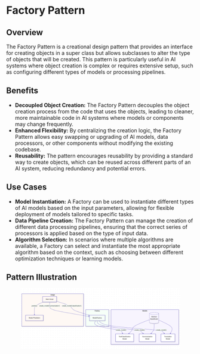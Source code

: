 # Factory Pattern

## Overview

The Factory Pattern is a creational design pattern that provides an interface for creating objects in a super class but allows subclasses to alter the type of objects that will be created. This pattern is particularly useful in AI systems where object creation is complex or requires extensive setup, such as configuring different types of models or processing pipelines.

## Benefits

- **Decoupled Object Creation:** The Factory Pattern decouples the object creation process from the code that uses the objects, leading to cleaner, more maintainable code in AI systems where models or components may change frequently.
- **Enhanced Flexibility:** By centralizing the creation logic, the Factory Pattern allows easy swapping or upgrading of AI models, data processors, or other components without modifying the existing codebase.
- **Reusability:** The pattern encourages reusability by providing a standard way to create objects, which can be reused across different parts of an AI system, reducing redundancy and potential errors.

## Use Cases

- **Model Instantiation:** A Factory can be used to instantiate different types of AI models based on the input parameters, allowing for flexible deployment of models tailored to specific tasks.
- **Data Pipeline Creation:** The Factory Pattern can manage the creation of different data processing pipelines, ensuring that the correct series of processors is applied based on the type of input data.
- **Algorithm Selection:** In scenarios where multiple algorithms are available, a Factory can select and instantiate the most appropriate algorithm based on the context, such as choosing between different optimization techniques or learning models.

## Pattern Illustration

<div align="center">
  <img src="./../../../img/02_factory.png" alt="Factory Pattern" style="width: 85%; height: auto;">
</div>
